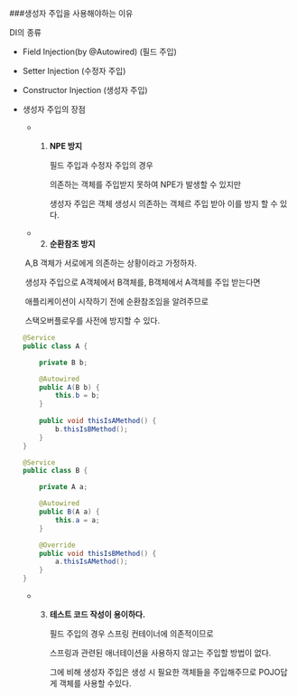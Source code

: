 ###생성자 주입을 사용해야하는 이유



DI의 종류

- Field Injection(by @Autowired) (필드 주입)
- Setter Injection (수정자 주입)
- Constructor Injection (생성자 주입)



- 생성자 주입의 장점

  - 1. **NPE 방지**

       필드 주입과 수정자 주입의 경우

       의존하는 객체를 주입받지 못하여 NPE가 발생할 수 있지만

       생성자 주입은 객체 생성시 의존하는 객체르 주입 받아 이를 방지 할 수 있다.

  - 2. **순환참조 방지**

  ​			A,B 객체가 서로에게 의존하는 상황이라고 가정하자.

  ​			생성자 주입으로 A객체에서 B객체를, B객체에서 A객체를 주입 받는다면

  ​			애플리케이션이 시작하기 전에 순환참조임을 알려주므로

  ​			스택오버플로우를 사전에 방지할 수 있다.

  

  ```java
  @Service
  public class A {
  
      private B b;
  
      @Autowired
      public A(B b) {
          this.b = b;
      }
      
      public void thisIsAMethod() {
          b.thisIsBMethod();
      }
  }
  
  @Service
  public class B {
  
      private A a;
  
      @Autowired
      public B(A a) {
          this.a = a;
      }
  
      @Override
      public void thisIsBMethod() {
          a.thisIsAMethod();
      }
  }
  ```

  

  - 3. **테스트 코드 작성이 용이하다.**

       필드 주입의 경우 스프링 컨테이너에 의존적이므로

       스프링과 관련된 애너테이션을 사용하지 않고는 주입할 방법이 없다.

       그에 비해 생성자 주입은 생성 시 필요한 객체들을 주입해주므로 POJO답게 객체를 사용할 수있다.